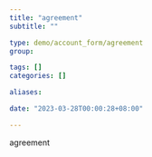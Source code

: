 ```yaml
---
title: "agreement"
subtitle: ""

type: demo/account_form/agreement
group:

tags: []
categories: []

aliases:

date: "2023-03-28T00:00:28+08:00"

---
```


agreement
